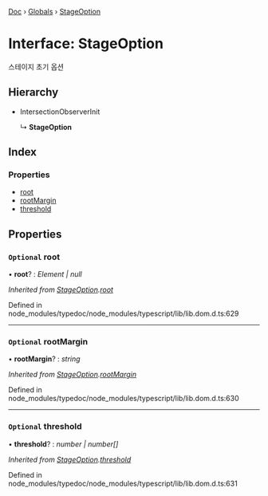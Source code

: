 [Doc](../README.md) › [Globals](../globals.md) › [StageOption](stageoption.md)

# Interface: StageOption

스테이지 초기 옵션

## Hierarchy

* IntersectionObserverInit

  ↳ **StageOption**

## Index

### Properties

* [root](stageoption.md#optional-root)
* [rootMargin](stageoption.md#optional-rootmargin)
* [threshold](stageoption.md#optional-threshold)

## Properties

### `Optional` root

• **root**? : *Element | null*

*Inherited from [StageOption](stageoption.md).[root](stageoption.md#optional-root)*

Defined in node_modules/typedoc/node_modules/typescript/lib/lib.dom.d.ts:629

___

### `Optional` rootMargin

• **rootMargin**? : *string*

*Inherited from [StageOption](stageoption.md).[rootMargin](stageoption.md#optional-rootmargin)*

Defined in node_modules/typedoc/node_modules/typescript/lib/lib.dom.d.ts:630

___

### `Optional` threshold

• **threshold**? : *number | number[]*

*Inherited from [StageOption](stageoption.md).[threshold](stageoption.md#optional-threshold)*

Defined in node_modules/typedoc/node_modules/typescript/lib/lib.dom.d.ts:631
